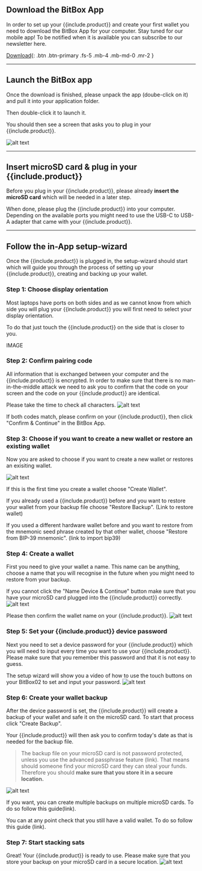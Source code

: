 
## Download the BitBox App
In order to set up your {{include.product}} and create your first wallet you need to download the BitBox App for your computer.
Stay tuned for our mobile app! To be notified when it is available you can subscribe to our newsletter here.

[Download](https://shiftcrypto.ch/start/){: .btn .btn-primary .fs-5 .mb-4 .mb-md-0 .mr-2 }


---

## Launch the BitBox app

Once the download is finished, please unpack the app (doube-click on it) and pull it into your application folder.

Then double-click it to launch it.

You should then see a screen that asks you to plug in your {{include.product}}.

![alt text]({{site.baseurl}}/assets/images/BitBoxApp/BitBox_App_waiting.png  "BitBox App")


---

## Insert microSD card & plug in your {{include.product}}
Before you plug in your {{include.product}}, please already **insert the microSD card** which will be needed in a later step.

When done, please plug the {{include.product}} into your computer. Depending on the available ports you might need to use the USB-C to USB-A adapter that came with your {{include.product}}.

---

## Follow the in-App setup-wizard

Once the {{include.product}} is plugged in, the setup-wizard should start which will guide you through the process of setting up your {{include.product}}, creating and backing up your wallet.

### Step 1: Choose display orientation
Most laptops have ports on both sides and as we cannot know from which side you will plug your {{include.product}} you will first need to select your display orientation.

To do that just touch the {{include.product}} on the side that is closer to you.

IMAGE

### Step 2: Confirm pairing code
All information that is exchanged between your computer and the {{include.product}} is encrypted. In order to make sure that there is no man-in-the-middle attack we need to ask you to confirm that the code on your screen and the code on your {{include.product}} are identical.

Please take the time to check all characters.
![alt text]({{site.baseurl}}/assets/images/BitBox02_wizard/step2.png  "BitBox App")

If both codes match, please confirm on your {{include.product}}, then click "Confirm & Continue" in the BitBox App.
### Step 3: Choose if you want to create a new wallet or restore an existing wallet

Now you are asked to choose if you want to create a new wallet or restores an exisiting wallet.

![alt text]({{site.baseurl}}/assets/images/BitBox02_wizard/step3.png  "BitBox App")

If this is the first time you create a wallet choose "Create Wallet".

If you already used a {{include.product}} before and you want to restore your wallet from your backup file choose "Restore Backup". (Link to restore wallet)

If you used a different hardware wallet before and you want to restore from the mnemonic seed phrase created by that other wallet, choose "Restore from BIP-39 mnemonic". (link to import bip39)

### Step 4: Create a wallet
First you need to give your wallet a name. This name can be anything, choose a name that you will recognise in the future when you might need to restore from your backup.

If you cannot click the "Name Device & Continue" button make sure that you have your microSD card plugged into the {{include.product}} correctly.
![alt text]({{site.baseurl}}/assets/images/BitBox02_wizard/step4b.png  "BitBox App")

Please then confirm the wallet name on your {{include.product}}.
![alt text]({{site.baseurl}}/assets/images/BitBox02_wizard/step4c.png  "BitBox App")

### Step 5: Set your {{include.product}} device password
Next you need to set a device password for your {{include.product}} which you will need to input every time you want to use your {{include.product}}. Please make sure that you remember this password and that it is not easy to guess.

The setup wizard will show you a video of how to use the touch buttons on your BitBox02 to set and input your password.
![alt text]({{site.baseurl}}/assets/images/BitBox02_wizard/step5.png  "BitBox App")

### Step 6: Create your wallet backup
After the device password is set, the {{include.product}} will create a backup of your wallet and safe it on the microSD card. To start that process click "Create Backup".

Your {{include.product}} will then ask you to confirm today's date as that is needed for the backup file.

> The backup file on your microSD card is not password protected, unless you use the advanced passphrase feature (link). That means should someone find your microSD card they can steal your funds. Therefore you should **make sure that you store it in a secure location.**

![alt text]({{site.baseurl}}/assets/images/BitBox02_wizard/step6.png  "BitBox App")

If you want, you can create multiple backups on multiple microSD cards. To do so follow this guide(link).

You can at any point check that you still have a valid wallet. To do so follow this guide (link).



### Step 7: Start stacking sats

Great! Your {{include.product}} is ready to use. Please make sure that you store your backup on your microSD card in a secure location.
![alt text]({{site.baseurl}}/assets/images/BitBox02_wizard/step7.png  "BitBox App")
